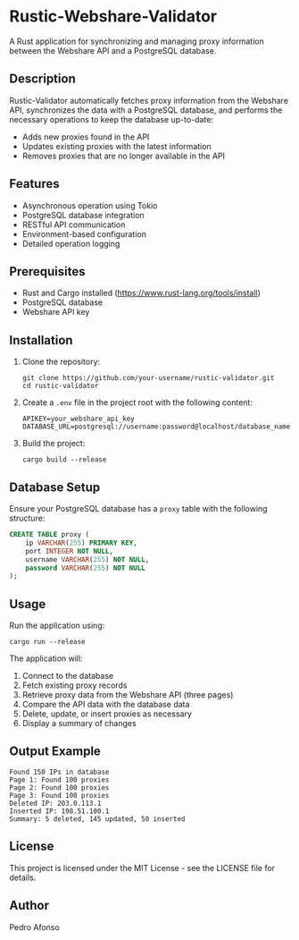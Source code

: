 # Rustic-Webshare-Validator

A Rust application for synchronizing and managing proxy information between the Webshare API and a PostgreSQL database.

## Description

Rustic-Validator automatically fetches proxy information from the Webshare API, synchronizes the data with a PostgreSQL database, and performs the necessary operations to keep the database up-to-date:
- Adds new proxies found in the API
- Updates existing proxies with the latest information
- Removes proxies that are no longer available in the API

## Features

- Asynchronous operation using Tokio
- PostgreSQL database integration
- RESTful API communication
- Environment-based configuration
- Detailed operation logging

## Prerequisites

- Rust and Cargo installed (https://www.rust-lang.org/tools/install)
- PostgreSQL database
- Webshare API key

## Installation

1. Clone the repository:
   ```
   git clone https://github.com/your-username/rustic-validator.git
   cd rustic-validator
   ```

2. Create a `.env` file in the project root with the following content:
   ```
   APIKEY=your_webshare_api_key
   DATABASE_URL=postgresql://username:password@localhost/database_name
   ```

3. Build the project:
   ```
   cargo build --release
   ```

## Database Setup

Ensure your PostgreSQL database has a `proxy` table with the following structure:

```sql
CREATE TABLE proxy (
    ip VARCHAR(255) PRIMARY KEY,
    port INTEGER NOT NULL,
    username VARCHAR(255) NOT NULL,
    password VARCHAR(255) NOT NULL
);
```

## Usage

Run the application using:

```
cargo run --release
```

The application will:
1. Connect to the database
2. Fetch existing proxy records
3. Retrieve proxy data from the Webshare API (three pages)
4. Compare the API data with the database data
5. Delete, update, or insert proxies as necessary
6. Display a summary of changes

## Output Example

```
Found 150 IPs in database
Page 1: Found 100 proxies
Page 2: Found 100 proxies
Page 3: Found 100 proxies
Deleted IP: 203.0.113.1
Inserted IP: 198.51.100.1
Summary: 5 deleted, 145 updated, 50 inserted
```

## License

This project is licensed under the MIT License - see the LICENSE file for details.

## Author

Pedro Afonso
